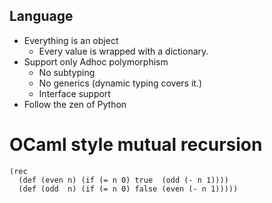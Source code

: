 ## Language

- Everything is an object
  - Every value is wrapped with a dictionary.
- Support only Adhoc polymorphism
  - No subtyping
  - No generics (dynamic typing covers it.)
  - Interface support
- Follow the zen of Python

# OCaml style mutual recursion

```
(rec
  (def (even n) (if (= n 0) true  (odd (- n 1))))
  (def (odd  n) (if (= n 0) false (even (- n 1)))))
```
